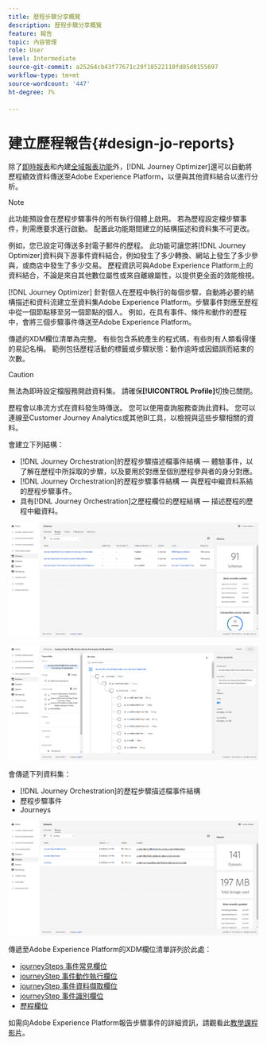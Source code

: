 ```yaml
---
title: 歷程步驟分享概覽
description: 歷程步驟分享概覽
feature: 報告
topic: 內容管理
role: User
level: Intermediate
source-git-commit: a25264cb43f77671c29f18522110fd85d0155697
workflow-type: tm+mt
source-wordcount: '447'
ht-degree: 7%

---
```


# 建立歷程報告{#design-jo-reports}

除了[即時報表](live-report.md)和內建[全域報表功能](global-report.md)外，[!DNL Journey Optimizer]還可以自動將歷程績效資料傳送至Adobe Experience Platform，以便與其他資料結合以進行分析。

>[!NOTE]
>
>此功能預設會在歷程步驟事件的所有執行個體上啟用。 若為歷程設定檔步驟事件，則需應要求進行啟動。 配置此功能期間建立的結構描述和資料集不可更改。

例如，您已設定可傳送多封電子郵件的歷程。 此功能可讓您將[!DNL Journey Optimizer]資料與下游事件資料結合，例如發生了多少轉換、網站上發生了多少參與，或商店中發生了多少交易。 歷程資訊可與Adobe Experience Platform上的資料結合，不論是來自其他數位屬性或來自離線屬性，以提供更全面的效能檢視。

[!DNL Journey Optimizer] 針對個人在歷程中執行的每個步驟，自動將必要的結構描述和資料流建立至資料集Adobe Experience Platform。步驟事件對應至歷程中從一個節點移至另一個節點的個人。 例如，在具有事件、條件和動作的歷程中，會將三個步驟事件傳送至Adobe Experience Platform。

傳遞的XDM欄位清單為完整。 有些包含系統產生的程式碼，有些則有人類看得懂的易記名稱。 範例包括歷程活動的標籤或步驟狀態：動作逾時或因錯誤而結束的次數。

>[!CAUTION]
>
>無法為即時設定檔服務開啟資料集。 請確保&#x200B;**[!UICONTROL Profile]**&#x200B;切換已關閉。

歷程會以串流方式在資料發生時傳送。 您可以使用查詢服務查詢此資料。 您可以連線至Customer Journey Analytics或其他BI工具，以檢視與這些步驟相關的資料。

會建立下列結構：

* [!DNL Journey Orchestration]的歷程步驟描述檔事件結構 — 體驗事件，以了解在歷程中所採取的步驟，以及要用於對應至個別歷程參與者的身分對應。
* [!DNL Journey Orchestration]的歷程步驟事件結構 — 與歷程中繼資料系結的歷程步驟事件。
* 具有[!DNL Journey Orchestration]之歷程欄位的歷程結構 — 描述歷程的歷程中繼資料。

![](../assets/sharing1.png)

![](../assets/sharing2.png)

會傳遞下列資料集：

* [!DNL Journey Orchestration]的歷程步驟描述檔事件結構
* 歷程步驟事件
* Journeys

![](../assets/sharing3.png)

傳遞至Adobe Experience Platform的XDM欄位清單詳列於此處：

* [journeySteps 事件常見欄位](../reports/sharing-common-fields.md)
* [journeyStep 事件動作執行欄位](../reports/sharing-execution-fields.md)
* [journeyStep 事件資料擷取欄位](../reports/sharing-fetch-fields.md)
* [journeyStep 事件識別欄位](../reports/sharing-identity-fields.md)
* [歷程欄位](../reports/sharing-journey-fields.md)

如需向Adobe Experience Platform報告步驟事件的詳細資訊，請觀看此[教學課程影片](https://experienceleague.adobe.com/docs/journey-orchestration-learn/tutorials/reporting-step-events-to-adobe-experience-platform.html)。
